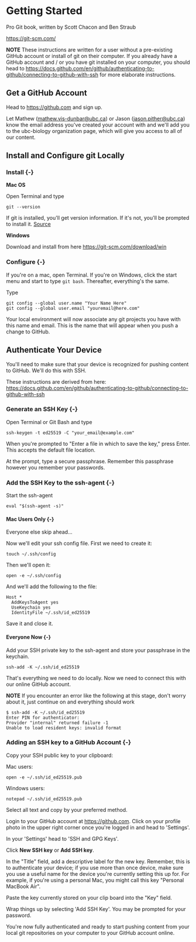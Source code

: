 # Getting Started

Pro Git book, written by Scott Chacon and Ben Straub

https://git-scm.com/

**NOTE** These instructions are written for a user without a pre-existing GitHub account or install of git on their computer. If you already have a GitHub account and / or you have git installed on your computer, you should head to https://docs.github.com/en/github/authenticating-to-github/connecting-to-github-with-ssh for more elaborate instructions.

## Get a GitHub Account

Head to https://github.com and sign up.

Let Mathew (mathew.vis-dunbar@ubc.ca) or Jason (jason.pither@ubc.ca) know the email address you've created your account with and we\'ll add you to the ubc-biology organization page, which will give you access to all of our content.

## Install and Configure git Locally

### Install {-}

**Mac OS**

Open Terminal and type

```
git --version
```

If git is installed, you'll get version information. If it's not, you'll be prompted to install it. [Source](https://git-scm.com/book/en/v2/Getting-Started-Installing-Git)

**Windows**

Download and install from here https://git-scm.com/download/win

### Configure {-}

If you're on a mac, open Terminal. If you're on Windows, click the start menu and start to type <code>git bash</code>. Thereafter, everything's the same.

Type

```
git config --global user.name "Your Name Here"
git config --global user.email "youremail@here.com"
```

Your local environment will now associate any git projects you have with this name and email. This is the name that will appear when you push a change to GitHub.

## Authenticate Your Device

You\'ll need to make sure that your device is recognized for pushing content to GitHub. We'll do this with SSH.

These instructions are derived from here: https://docs.github.com/en/github/authenticating-to-github/connecting-to-github-with-ssh

### Generate an SSH Key {-}

Open Terminal or Git Bash and type

```
ssh-keygen -t ed25519 -C "your_email@example.com"
```

When you're prompted to \"Enter a file in which to save the key,\" press Enter. This accepts the default file location.

At the prompt, type a secure passphrase. Remember this passphrase however you remember your passwords.

### Add the SSH Key to the ssh-agent {-}

Start the ssh-agent

```
eval "$(ssh-agent -s)"
```

#### Mac Users Only {-}

Everyone else skip ahead...

Now we'll edit your ssh config file. First we need to create it:

```
touch ~/.ssh/config
```

Then we'll open it:

```
open -e ~/.ssh/config
```


And we'll add the following to the file:

```
Host *
  AddKeysToAgent yes
  UseKeychain yes
  IdentityFile ~/.ssh/id_ed25519
```

Save it and close it.

#### Everyone Now {-}

Add your SSH private key to the ssh-agent and store your passphrase in the keychain.

```
ssh-add -K ~/.ssh/id_ed25519
```

That's everything we need to do locally. Now we need to connect this with our online GitHub account.

**NOTE** If you encounter an error like the following at this stage, don\'t worry about it, just continue on and everything should work

```
$ ssh-add -K ~/.ssh/id_ed25519
Enter PIN for authenticator:
Provider "internal" returned failure -1
Unable to load resident keys: invalid format
```

### Adding an SSH key to a GitHub Account {-}

Copy your SSH public key to your clipboard:

Mac users:

```
open -e ~/.ssh/id_ed25519.pub
```

Windows users:

```
notepad ~/.ssh/id_ed25519.pub
```

Select all text and copy by your preferred method.

Login to your GitHub account at https://github.com. Click on your profile photo in the upper right corner once you're logged in and head to \'Settings\'.

In your \'Settings\' head to \'SSH and GPG Keys\'.

Click **New SSH key** or **Add SSH key**.

In the \"Title\" field, add a descriptive label for the new key. Remember, this is to authenticate your device; if you use more than once device, make sure you use a useful name for the device you're currently setting this up for. For  example, if you're using a personal Mac, you might call this key  \"Personal MacBook Air\".

Paste the key currently stored on your clip board into the \"Key\" field.

Wrap things up by selecting \'Add SSH Key\'. You may be prompted for your password.

You're now fully authenticated and ready to start pushing content from your local git repositories on your computer to your GitHub account online.
